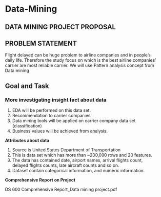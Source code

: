 # Data-Mining

## **DATA MINING PROJECT PROPOSAL**

## PROBLEM STATEMENT

Flight delayed can be huge problem to airline companies and in people’s daily life. Therefore the study focus on which is the best airline companies’ carrier are most reliable carrier. We will use Pattern analysis concept from Data mining


## **Goal and Task**

### More investigating insight fact about data

1. EDA will be performed on this data set.
2. Recommendation to carrier companies
3. Data mining tools will be applied on carrier company data set (classification)
4. Business values will be achieved from analysis.

**Attributes about data**

1. Source is United States Department of Transportation
2. This is data set which has more than ~200,000 rows and 20 features.
3. The data has contained date, airport names, arrival flights count, delayed flights counts, late aircraft counts and so on.
4. Dataset contain categorical information, and numeric information.


**Comprehensive Report on Project**

DS 600 Comprehensive Report_Data mining project.pdf



